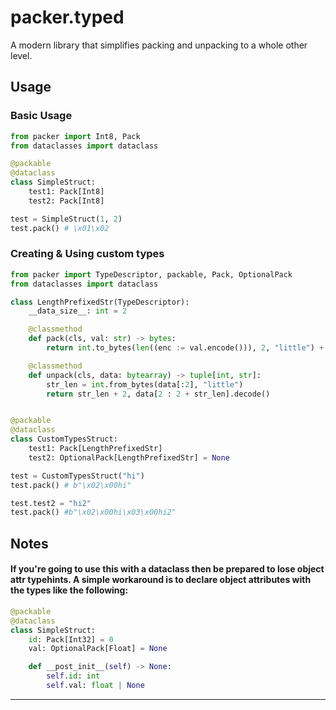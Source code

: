 # packer.typed
A modern library that simplifies packing and unpacking to a whole other level.

## Usage
### Basic Usage
```py
from packer import Int8, Pack
from dataclasses import dataclass

@packable
@dataclass
class SimpleStruct:
    test1: Pack[Int8]
    test2: Pack[Int8]

test = SimpleStruct(1, 2)
test.pack() # \x01\x02
```
### Creating & Using custom types
```py
from packer import TypeDescriptor, packable, Pack, OptionalPack
from dataclasses import dataclass

class LengthPrefixedStr(TypeDescriptor):
    __data_size__: int = 2

    @classmethod
    def pack(cls, val: str) -> bytes:
        return int.to_bytes(len((enc := val.encode())), 2, "little") + enc

    @classmethod
    def unpack(cls, data: bytearray) -> tuple[int, str]:
        str_len = int.from_bytes(data[:2], "little")
        return str_len + 2, data[2 : 2 + str_len].decode()


@packable
@dataclass
class CustomTypesStruct:
    test1: Pack[LengthPrefixedStr]
    test2: OptionalPack[LengthPrefixedStr] = None

test = CustomTypesStruct("hi")
test.pack() # b"\x02\x00hi"

test.test2 = "hi2"
test.pack() #b"\x02\x00hi\x03\x00hi2"
```

## Notes
#### If you're going to use this with a dataclass then be prepared to lose object attr typehints. A simple workaround is to declare object attributes with the types like the following:
```py
@packable
@dataclass
class SimpleStruct:
    id: Pack[Int32] = 0
    val: OptionalPack[Float] = None

    def __post_init__(self) -> None:
        self.id: int
        self.val: float | None
```
---
